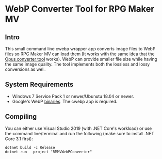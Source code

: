 # WebP Converter Tool for RPG Maker MV

## Intro
This small command line cwebp wrapper app converts image files to WebP files so RPG Maker MV can load them (It works with the same idea that the [Opus converter tool](https://github.com/acemod13/RMMVOpusConverter) works). WebP can provide smaller file size while having the same image quality. The tool implements both the lossless and lossy conversions as well.

## System Requirements
- Windows 7 Service Pack 1 or newer/Ubunutu 18.04 or newer.
- Google's WebP [binaries](https://developers.google.com/speed/webp/download). The cwebp app is required.

## Compiling

You can either use Visual Studio 2019 (with .NET Core's workload) or use the command line/terminal and run the following (make sure to install .NET Core 3.1 first):
```
dotnet build -c Release
dotnet run --project "RMMVWebPConverter"
```
